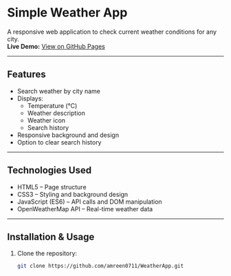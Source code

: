 # Simple Weather App

A responsive web application to check current weather conditions for any city.  
**Live Demo:** [View on GitHub Pages](https://amreen0711.github.io/WeatherApp/)


---

## Features
- Search weather by city name
- Displays:
  - Temperature (°C)
  - Weather description
  - Weather icon
  - Search history
- Responsive background and design
- Option to clear search history

---

## Technologies Used
- HTML5 – Page structure
- CSS3 – Styling and background design
- JavaScript (ES6) – API calls and DOM manipulation
- OpenWeatherMap API – Real-time weather data

---

## Installation & Usage
1. Clone the repository:
   ```bash
   git clone https://github.com/amreen0711/WeatherApp.git
